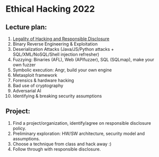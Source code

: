 # Ethical Hacking 2022

## Lecture plan:
1. [Legality of Hacking and Responsible Disclosure](1-responsible-disclosure.ipynb)
2. Binary Reverse Engineering & Exploitation
3. Deserialization Attacks (Java/JS/Python attacks + SQL/XML/NoSQL/Shell injection refresher)
4. Fuzzying: Binaries (AFL), Web (APIfuzzer), SQL (SQLmap), make your own fuzzer
5. Symbolic execution: Angr, build your own engine
6. Metasploit framework
7. Forensics & hardware hacking
8. Bad use of cryptography
9. Adversarial AI
10. Identifying & breaking security assumptions

## Project:
1. Find a project/organization, identify/agree on responsible disclosure policy.
2. Preliminary exploration: HW/SW architecture, security model and assumptions.
3. Choose a technique from class and hack away :)
4. Follow through with responsible disclosure.